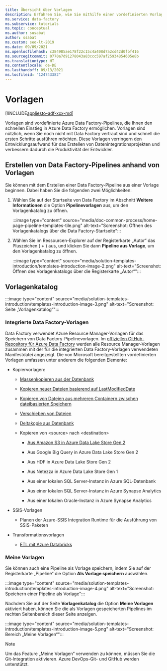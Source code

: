 ```yaml
---
title: Übersicht über Vorlagen
description: Erfahren Sie, wie Sie mithilfe einer vordefinierten Vorlage schnell den Einstieg in Azure Data Factory finden.
ms.service: data-factory
ms.subservice: tutorials
ms.topic: conceptual
ms.author: susabat
author: ssabat
ms.custom: seo-lt-2019
ms.date: 09/09/2021
ms.openlocfilehash: c384985ae178f22c15c4a408d7a2cd42d0fbf416
ms.sourcegitcommit: 0770a7d91278043a83ccc597af25934854605e8b
ms.translationtype: HT
ms.contentlocale: de-DE
ms.lasthandoff: 09/13/2021
ms.locfileid: "124743382"
---
```

# <a name="templates"></a>Vorlagen

[!INCLUDE[appliesto-adf-xxx-md](includes/appliesto-adf-xxx-md.md)]

Vorlagen sind vordefinierte Azure Data Factory-Pipelines, die Ihnen den schnellen Einstieg in Azure Data Factory ermöglichen. Vorlagen sind nützlich, wenn Sie noch nicht mit Data Factory vertraut sind und schnell die ersten Schritte ausführen möchten. Diese Vorlagen verringern den Entwicklungsaufwand für das Erstellen von Datenintegrationsprojekten und verbessern dadurch die Produktivität der Entwickler.

## <a name="create-data-factory-pipelines-from-templates"></a>Erstellen von Data Factory-Pipelines anhand von Vorlagen

Sie können mit dem Erstellen einer Data Factory-Pipeline aus einer Vorlage beginnen. Dabei haben Sie die folgenden zwei Möglichkeiten:

1.  Wählen Sie auf der Startseite von Data Factory im Abschnitt **Weitere Informationen** die Option **Pipelinevorlagen** aus, um den Vorlagenkatalog zu öffnen.

    :::image type="content" source="media/doc-common-process/home-page-pipeline-templates-tile.png" alt-text="Screenshot: Öffnen des Vorlagenkatalogs über die Data Factory-Startseite":::

1.  Wählen Sie im Ressourcen-Explorer auf der Registerkarte „Autor“ das Pluszeichen ( **+** ) aus, und klicken Sie dann **Pipeline aus Vorlage**, um den Vorlagenkatalog zu öffnen.

    :::image type="content" source="media/solution-templates-introduction/templates-introduction-image-2.png" alt-text="Screenshot: Öffnen des Vorlagenkatalogs über die Registerkarte „Autor“":::

## <a name="template-gallery"></a>Vorlagenkatalog

:::image type="content" source="media/solution-templates-introduction/templates-introduction-image-3.png" alt-text="Screenshot: Seite „Vorlagenkatalog“":::

### <a name="out-of-the-box-data-factory-templates"></a>Integrierte Data Factory-Vorlagen

Data Factory verwendet Azure Resource Manager-Vorlagen für das Speichern von Data Factory-Pipelinevorlagen. Im [offiziellen GitHub-Repository für Azure Data Factory](https://github.com/Azure/Azure-DataFactory/tree/master/templates) werden alle Resource Manager-Vorlagen zusammen mit der für die integrierten Data Factory-Vorlagen verwendeten Manifestdatei angezeigt. Die von Microsoft bereitgestellten vordefinierten Vorlagen umfassen unter anderem die folgenden Elemente:

-   Kopiervorlagen:

    -   [Massenkopieren aus der Datenbank](solution-template-bulk-copy-with-control-table.md)
    
    -   [Kopieren neuer Dateien basierend auf LastModifiedDate](solution-template-copy-new-files-lastmodifieddate.md)

    -   [Kopieren von Dateien aus mehreren Containern zwischen dateibasierten Speichern](solution-template-copy-files-multiple-containers.md)

    -   [Verschieben von Dateien](solution-template-move-files.md)

    -   [Deltakopie aus Datenbank](solution-template-delta-copy-with-control-table.md)

    -   Kopieren von \<source\> nach \<destination\>

        -   [Aus Amazon S3 in Azure Data Lake Store Gen 2](solution-template-migration-s3-azure.md)

        -   Aus Google Big Query in Azure Data Lake Store Gen 2

        -   Aus HDF in Azure Data Lake Store Gen 2

        -   Aus Netezza in Azure Data Lake Store Gen 1

        -   Aus einer lokalen SQL Server-Instanz in Azure SQL-Datenbank

        -   Aus einer lokalen SQL Server-Instanz in Azure Synapse Analytics

        -   Aus einer lokalen Oracle-Instanz in Azure Synapse Analytics

-   SSIS-Vorlagen

    -   Planen der Azure-SSIS Integration Runtime für die Ausführung von SSIS-Paketen

-   Transformationsvorlagen

    -   [ETL mit Azure Databricks](solution-template-databricks-notebook.md)

### <a name="my-templates"></a>Meine Vorlagen

Sie können auch eine Pipeline als Vorlage speichern, indem Sie auf der Registerkarte „Pipeline“ die Option **Als Vorlage speichern** auswählen.

:::image type="content" source="media/solution-templates-introduction/templates-introduction-image-4.png" alt-text="Screenshot: Speichern einer Pipeline als Vorlage":::

Nachdem Sie auf der Seite **Vorlagenkatalog** die Option **Meine Vorlagen** aktiviert haben, können Sie die als Vorlagen gespeicherten Pipelines im rechten Seitenbereich dieser Seite anzeigen. 

:::image type="content" source="media/solution-templates-introduction/templates-introduction-image-5.png" alt-text="Screenshot: Bereich „Meine Vorlagen“":::

> [!NOTE]
> Um das Feature „Meine Vorlagen“ verwenden zu können, müssen Sie die Git-Integration aktivieren. Azure DevOps-Git- und GitHub werden unterstützt.
